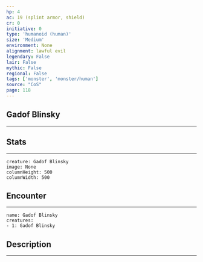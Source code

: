 ```yaml
---
hp: 4
ac: 19 (splint armor, shield)
cr: 0
initiative: 0
type: 'humanoid (human)'    
size: 'Medium'
environment: None
alignment: lawful evil
legendary: False
lair: False
mythic: False
regional: False
tags: ['monster', 'monster/human']
source: "CoS"
page: 118
---
```


## Gadof Blinsky
---



## Stats
---

```statblock
creature: Gadof Blinsky
image: None
columnHeight: 500
columnWidth: 500
```

## Encounter
---

```encounter-table
name: Gadof Blinsky
creatures:
- 1: Gadof Blinsky
```

## Description
---




